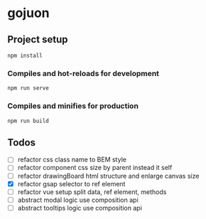 # gojuon

## Project setup
```
npm install
```

### Compiles and hot-reloads for development
```
npm run serve
```

### Compiles and minifies for production
```
npm run build
```

## Todos

- [ ] refactor css class name to BEM style
- [ ] refactor component css size by parent instead it self
- [ ] refactor drawingBoard html structure and enlarge canvas size
- [x] refactor gsap selector to ref element
- [ ] refactor vue setup split data, ref element, methods
- [ ] abstract modal logic use composition api
- [ ] abstract tooltips logic use composition api
